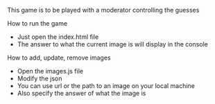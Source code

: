 This game is to be played with a moderator controlling the guesses

How to run the game
- Just open the index.html file
- The answer to what the current image is will display in the console

How to add, update, remove images
- Open the images.js file
- Modify the json
- You can use url or the path to an image on your local machine
- Also specify the answer of what the image is
